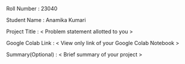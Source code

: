 Roll Number       :   23040

Student Name      :   Anamika Kumari

Project Title     :   < Problem statement allotted to you >

Google Colab Link :   < View only link of your Google Colab Notebook >

Summary(Optional) :   < Brief summary of your project >
